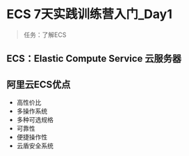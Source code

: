 # ECS 7天实践训练营入门_Day1

> 任务：了解ECS

## ECS：Elastic Compute Service 云服务器

## 阿里云ECS优点

- 高性价比
- 多操作系统
- 多种可选规格
- 可靠性
- 便捷操作性
- 云盾安全系统